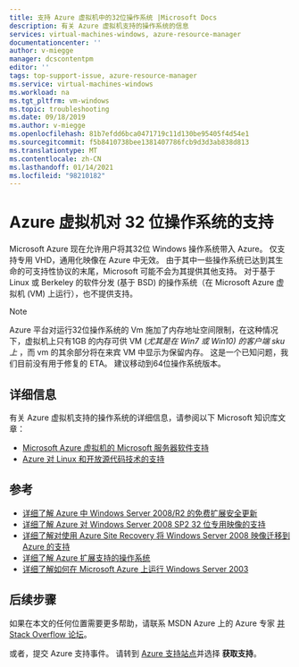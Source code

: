 ```yaml
---
title: 支持 Azure 虚拟机中的32位操作系统 |Microsoft Docs
description: 有关 Azure 虚拟机支持的操作系统的信息
services: virtual-machines-windows, azure-resource-manager
documentationcenter: ''
author: v-miegge
manager: dcscontentpm
editor: ''
tags: top-support-issue, azure-resource-manager
ms.service: virtual-machines-windows
ms.workload: na
ms.tgt_pltfrm: vm-windows
ms.topic: troubleshooting
ms.date: 09/18/2019
ms.author: v-miegge
ms.openlocfilehash: 81b7efdd6bca0471719c11d130be95405f4d54e1
ms.sourcegitcommit: f5b8410738bee1381407786fcb9d3d3ab838d813
ms.translationtype: MT
ms.contentlocale: zh-CN
ms.lasthandoff: 01/14/2021
ms.locfileid: "98210182"
---
```

# <a name="support-for-32-bit-operating-systems-in-azure-virtual-machines"></a>Azure 虚拟机对 32 位操作系统的支持

Microsoft Azure 现在允许用户将其32位 Windows 操作系统带入 Azure。 仅支持专用 VHD，通用化映像在 Azure 中无效。 由于其中一些操作系统已达到其生命的可支持性协议的末尾，Microsoft 可能不会为其提供其他支持。 对于基于 Linux 或 Berkeley 的软件分发 (基于 BSD) 的操作系统（在 Microsoft Azure 虚拟机 (VM) 上运行），也不提供支持。

> [!NOTE]
> Azure 平台对运行32位操作系统的 Vm 施加了内存地址空间限制，在这种情况下，虚拟机上只有1GB 的内存可供 VM (*尤其是在 Win7 或 Win10) 的客户端 sku 上* ，而 vm 的其余部分将在来宾 VM 中显示为保留内存。 这是一个已知问题，我们目前没有用于修复的 ETA。 建议移动到64位操作系统版本。
> 

## <a name="more-information"></a>详细信息

有关 Azure 虚拟机支持的操作系统的详细信息，请参阅以下 Microsoft 知识库文章：

* [Microsoft Azure 虚拟机的 Microsoft 服务器软件支持](https://support.microsoft.com/help/2721672/microsoft-server-software-support-for-microsoft-azure-virtual-machines)
* [Azure 对 Linux 和开放源代码技术的支持](https://support.microsoft.com/help/2941892/support-for-linux-and-open-source-technology-in-azure)

## <a name="references"></a>参考

* [详细了解 Azure 中 Windows Server 2008/R2 的免费扩展安全更新](https://www.microsoft.com/cloud-platform/windows-server-2008)
* [详细了解 Azure 对 Windows Server 2008 SP2 32 位专用映像的支持](/windows-server/get-started/uploading-specialized-ws08-image-to-azure)
* [详细了解对使用 Azure Site Recovery 将 Windows Server 2008 映像迁移到 Azure 的支持](../../site-recovery/migrate-tutorial-windows-server-2008.md)
* [详细了解 Azure 扩展支持的操作系统](https://support.microsoft.com/help/4078134/azure-extension-supported-operating-systems)
* [详细了解如何在 Microsoft Azure 上运行 Windows Server 2003](https://support.microsoft.com/help/3206074/running-windows-server-2003-on-microsoft-azure)

## <a name="next-steps"></a>后续步骤

如果在本文的任何位置需要更多帮助，请联系 MSDN Azure 上的 Azure 专家 [并 Stack Overflow 论坛](https://azure.microsoft.com/support/forums/)。

或者，提交 Azure 支持事件。 请转到 [Azure 支持站点](https://azure.microsoft.com/support/options/)并选择 **获取支持**。

